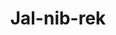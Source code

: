 ---
layout: item
title: Jal-nib-rek
item-id: 21291
datatable: true
id: 21291
name: "Jal-nib-rek"
members: true
lowalch: 0
highalch: 0
examine: "It loves to nibble."
monsters:
  - id: 7706
    name: "TzKal-Zuk"
    members: true
    combat_level: 1400
    wiki_url: "https://oldschool.runescape.wiki/w/TzKal-Zuk"
    drops:
      - quantity: "1"
        rarity: 0.01
        drop_requirements: null
---